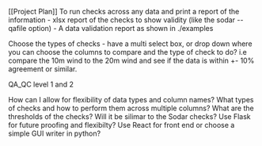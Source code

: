 [[Project Plan]]
To run checks across any data and print a report of the information
    - xlsx report of the checks to show validity (like the sodar --qafile option)
    - A data validation report as shown in ./examples

Choose the types of checks 
    - have a multi select box, or drop down where you can choose the columns to compare and the type of check to do?
        i.e compare the 10m wind to the 20m wind and see if the data is within +- 10% agreement or similar. 

QA_QC level 1 and 2


How can I allow for flexibility of data types and column names?
What types of checks and how to perform them across multiple columns?
What are the thresholds of the checks? Will it be silimar to the Sodar checks? 
Use Flask for future proofing and flexibilty?
Use React for front end or choose a simple GUI writer in python?






